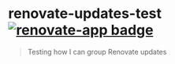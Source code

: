 # renovate-updates-test [![renovate-app badge][renovate-badge]][renovate-app]
> Testing how I can group Renovate updates

[renovate-badge]: https://img.shields.io/badge/renovate-app-blue.svg
[renovate-app]: https://renovateapp.com/
